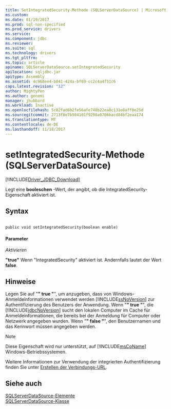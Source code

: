 ```yaml
---
title: SetIntegratedSecurity-Methode (SQLServerDataSource) | Microsoft Docs
ms.custom: 
ms.date: 01/19/2017
ms.prod: sql-non-specified
ms.prod_service: drivers
ms.service: 
ms.component: jdbc
ms.reviewer: 
ms.suite: sql
ms.technology: drivers
ms.tgt_pltfrm: 
ms.topic: article
apiname: SQLServerDataSource.setIntegratedSecurity
apilocation: sqljdbc.jar
apitype: Assembly
ms.assetid: 4c968ee4-b041-424a-bf69-cc2c4a4f51c6
caps.latest.revision: "12"
author: MightyPen
ms.author: genemi
manager: jhubbard
ms.workload: Inactive
ms.openlocfilehash: 5c82fad6b2fe56afe748b22ea8c131e8aff0e25d
ms.sourcegitcommit: 2713f8e7b504101f9298a0706bacd84bf2eaa174
ms.translationtype: MT
ms.contentlocale: de-DE
ms.lasthandoff: 11/18/2017
---
```

# <a name="setintegratedsecurity-method-sqlserverdatasource"></a>setIntegratedSecurity-Methode (SQLServerDataSource)
[!INCLUDE[Driver_JDBC_Download](../../../includes/driver_jdbc_download.md)]

  Legt eine **booleschen** -Wert, der angibt, ob die IntegratedSecurity-Eigenschaft aktiviert ist.  
  
## <a name="syntax"></a>Syntax  
  
```  
  
public void setIntegratedSecurity(boolean enable)  
```  
  
#### <a name="parameters"></a>Parameter  
 *Aktivieren*  
  
 **"true"** Wenn "IntegratedSecurity" aktiviert ist. Andernfalls lautet der Wert **false**.  
  
## <a name="remarks"></a>Hinweise  
 Legen Sie auf "**" true "**", um anzugeben, dass von Windows-Anmeldeinformationen verwendet werden [!INCLUDE[ssNoVersion](../../../includes/ssnoversion_md.md)] zur Authentifizierung des Benutzers der Anwendung. Wenn "**" true "**", die [!INCLUDE[jdbcNoVersion](../../../includes/jdbcnoversion_md.md)] sucht den lokalen Computer im Cache für Anmeldeinformationen, die bereits bei der Anmeldung für Computer oder Netzwerk angegeben wurden. Wenn "**" false "**", den Benutzernamen und das Kennwort müssen angegeben werden.  
  
> [!NOTE]  
>  Diese Eigenschaft wird nur unterstützt, auf [!INCLUDE[msCoName](../../../includes/msconame_md.md)] Windows-Betriebssystemen.  
  
 Weitere Informationen zur Verwendung der integrierten Authentifizierung finden Sie unter [Erstellen der Verbindungs-URL](../../../connect/jdbc/building-the-connection-url.md).  
  
## <a name="see-also"></a>Siehe auch  
 [SQLServerDataSource-Elemente](../../../connect/jdbc/reference/sqlserverdatasource-members.md)   
 [SQLServerDataSource-Klasse](../../../connect/jdbc/reference/sqlserverdatasource-class.md)  
  
  
